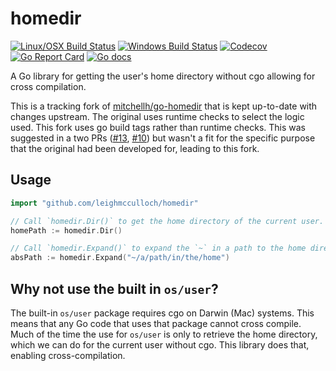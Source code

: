 # homedir
[![Linux/OSX Build Status](https://img.shields.io/travis/leighmcculloch/homedir.svg?label=linux%20%26%20osx)](https://travis-ci.org/leighmcculloch/homedir)
[![Windows Build Status](https://img.shields.io/appveyor/ci/leighmcculloch/homedir.svg?label=windows)](https://ci.appveyor.com/project/leighmcculloch/homedir)
[![Codecov](https://img.shields.io/codecov/c/github/leighmcculloch/homedir.svg)](https://codecov.io/gh/leighmcculloch/homedir)
[![Go Report Card](https://goreportcard.com/badge/github.com/leighmcculloch/homedir)](https://goreportcard.com/report/github.com/leighmcculloch/homedir)
[![Go docs](https://img.shields.io/badge/godoc-reference-blue.svg)](https://godoc.org/github.com/leighmcculloch/homedir)

A Go library for getting the user's home directory without cgo allowing for cross compilation.

This is a tracking fork of [mitchellh/go-homedir](https://github.com/mitchellh/go-homedir) that is kept up-to-date with changes upstream. The original uses runtime checks to select the logic used. This fork uses go build tags rather than runtime checks. This was suggested in a two PRs ([#13](https://github.com/mitchellh/go-homedir/issues/13), [#10](https://github.com/mitchellh/go-homedir/issues/10)) but wasn't a fit for the specific purpose that the original had been developed for, leading to this fork.

## Usage

```go
import "github.com/leighmcculloch/homedir"

// Call `homedir.Dir()` to get the home directory of the current user.
homePath := homedir.Dir()

// Call `homedir.Expand()` to expand the `~` in a path to the home directory of the current user.
absPath := homedir.Expand("~/a/path/in/the/home")
```

## Why not use the built in `os/user`?

The built-in `os/user` package requires cgo on Darwin (Mac) systems. This means that any Go code that uses that package cannot cross compile. Much of the time the use for `os/user` is only to retrieve the home directory, which we can do for the current user without cgo. This library does that, enabling cross-compilation.
